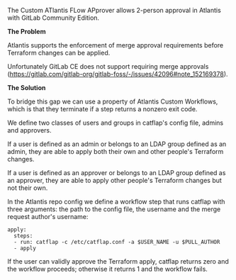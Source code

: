 The Custom ATlantis FLow APprover allows 2-person approval in Atlantis with GitLab Community Edition.

**The Problem**

Atlantis supports the enforcement of merge approval requirements before Terraform changes can be applied.

Unfortunately GitLab CE does not support requiring merge approvals (https://gitlab.com/gitlab-org/gitlab-foss/-/issues/42096#note_152169378).

**The Solution**

To bridge this gap we can use a property of Atlantis Custom Workflows, which is that they terminate if a step returns a nonzero exit code.

We define two classes of users and groups in catflap's config file, admins and approvers.

If a user is defined as an admin or belongs to an LDAP group defined as an admin, they are able to apply both their own and other people's Terraform changes.

If a user is defined as an approver or belongs to an LDAP group defined as an approver, they are able to apply other people's Terraform changes but not their own.

In the Atlantis repo config we define a workflow step that runs catflap with three arguments: the path to the config file, the username and the merge request author's username:

    apply:
      steps:
      - run: catflap -c /etc/catflap.conf -a $USER_NAME -u $PULL_AUTHOR
      - apply

If the user can validly approve the Terraform apply, catflap returns zero and the workflow proceeds; otherwise it returns 1 and the workflow fails.